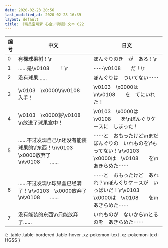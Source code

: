 ```yaml
---
date: 2020-02-23 20:56
last_modified_at: 2020-02-28 16:39
layout: default
title: 《精灵宝可梦 心金／魂银》文本 022
---
```

| 编号 | 中文 | 日文 |
| ---- | ---- | ---- |
| 0 | 有棵球果树！\r | ぼんぐりのき　が　ある！\r |
| 1 | ……是\v0108　　！\r | ⋯⋯\v0108　　だ！\r |
| 2 | 没有球果…… | ぼんぐりは　ついてない⋯⋯ |
| 3 | \v0103　\x0000\n\v0108　　入手！ | \v0103　\x0000は\n\v0108　　を　てにいれた！ |
| 4 | \v0103　\x0000将\v0108　　\n放进了球果盒中！ | \v0103　\x0000は　\v0108　　を\nぼんぐりケ－スに　しまった！ |
| 5 | ……不过发现自己\n还没有能装球果的\f东西！\r\v0103　\x0000放弃了\n\v0108　　…… | ⋯⋯と　おもったけど\nまだ　ぼんぐりの　いれものを\fもってない！\r\v0103　\x0000は　\v0108　　を\nあきらめた⋯⋯ |
| 6 | ……不过发现\n球果盒已经满了！\r\v0103　\x0000放弃了\n\v0108　　…… | ⋯⋯と　おもったけど　あれれ？\nぼんぐりケ－スが　いっぱいだ！\r\v0103　\x0000は　\v0108　　を\nあきらめた⋯⋯ |
| 7 | 没有能装的东西\n只能放弃了…… | いれものが　ないから\nとるのを　あきらめた⋯⋯ |
{: .table .table-bordered .table-hover .xz-pokemon-text .xz-pokemon-text-HGSS }
